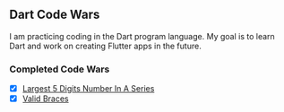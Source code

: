 ## Dart Code Wars

I am practicing coding in the Dart program language. My goal is to learn Dart and work on creating Flutter apps in the future.

### Completed Code Wars

- [x] [Largest 5 Digits Number In A Series](https://www.codewars.com/kata/51675d17e0c1bed195000001/train/dart)
- [x] [Valid Braces](https://www.codewars.com/kata/5277c8a221e209d3f6000b56/train/dart)
